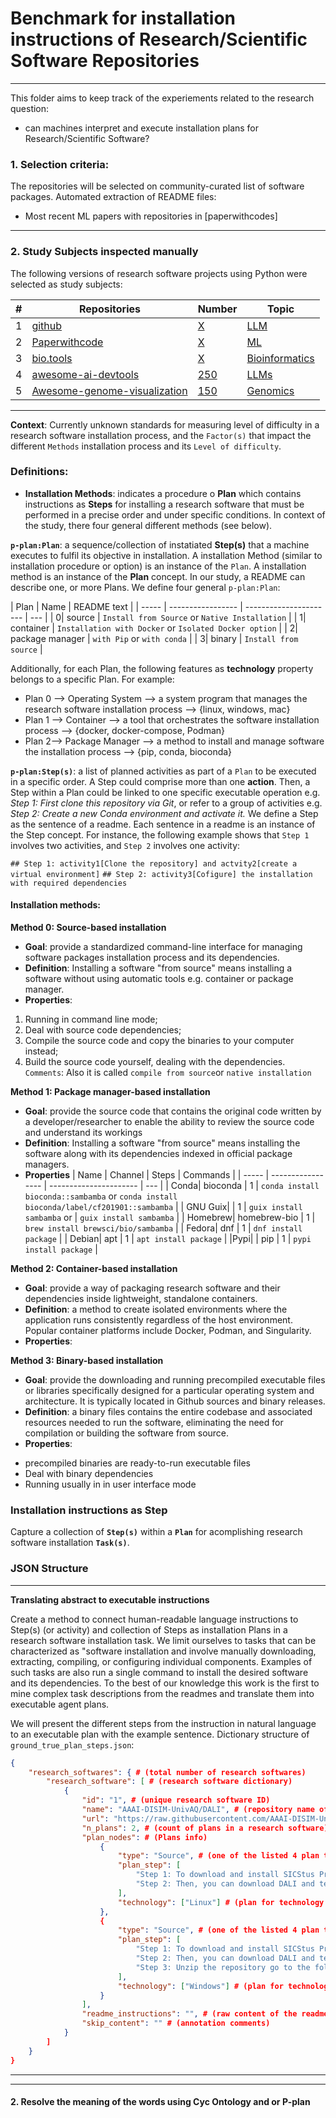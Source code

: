 # Benchmark for installation instructions of Research/Scientific Software Repositories
---
This folder aims to keep track of the experiements related to the research question:

* can machines interpret and execute installation plans for Research/Scientific Software?

### 1. Selection criteria:
The repositories will be selected on community-curated list of software packages. Automated extraction of README files:
<!-- + Github repositories with specific topics -->
+ Most recent ML papers with repositories in [paperwithcodes]
<!-- + bioinformatics software documentation ([e.g](https://blog.bioconductor.org/posts/2022-10-22-awesome-lists/)) and/or [bio.tools](https://bio.tools/api/t/?documentationType=%22Installation+instructions%22&tool=%22Web%20service%22&programming%20language=%22python%22);
+ part of [awesome-healthcare list](https://github.com/kakoni/awesome-healthcare) or;
+ part of [awesome-ai-devtools](https://github.com/jamesmurdza/awesome-ai-devtools);
+ part of [awesome-neuroscience](https://github.com/analyticalmonk/awesome-neuroscience);
+ part of [biological image analysis](https://github.com/hallvaaw/awesome-biological-image-analysis)
* part of [Awesome-genome-visualization](https://github.com/cmdcolin/awesome-genome-visualization) -->

---

### 2. Study Subjects inspected manually
The following versions of research software projects using Python were selected as study subjects:

<!-- # Select a representative sample of research software repositories from various domains and languages. This can be done manually or through automated means such as web scraping or API access. -->

| # | Repositories | Number | Topic |
| - | ----------------- | ----------- | ----------------------------- |
| 1 | [github](https://github.com/jenkinsci/jenkins) | [X]() | [LLM]() |  |  |
| 2 | [Paperwithcode](https://paperswithcode.com/api/v1/repositories/) | [X]() | [ML]() |  |  |
| 3 | [bio.tools](https://bio.tools/api/t/?documentationType=%22Installation+instructions%22&tool=%22Web%20service%22&programming%20language=%22python%22) | [X]() | [Bioinformatics]() |  |  |
| 4 | [awesome-ai-devtools](https://github.com/jamesmurdza/awesome-ai-devtools) | [250]() | [LLMs]() |  |  |
| 5 | [Awesome-genome-visualization](https://github.com/cmdcolin/awesome-genome-visualization)| [150](https://github.com/stanfordnlp/CoreNLP/commit/f7782ff5f235584b0fc559f266961b5ab013556a) | [Genomics]() |  |  |


<!-- ### Available software repositories
A list of research software registries (also known as catalog, index, warehouse, repository, hub, platform, and other terms) can be found here: [Awesome Research Software Registries](https://github.com/NLeSC/awesome-research-software-registries) 

* [Research software directory]()
* [4TUResearchData repository]()
* [Codewithpapers](https://paperswithcode.com/) -->




<!-- ### Benchmark file
**installationtype.csv**
Annotated benchmark, curated by hand. It contains following fields (associated with [CodeMeta properties](https://raw.githubusercontent.com/codemeta/codemeta/2.0/codemeta.jsonld):
* SoftwareSourceCode: repository URL end-point
* annotator: person who annotated
* **readme**
* SoftwareApplication: software type installation
* downloadUrl
* installUrl
* operatingSystem
* programmingLanguage
* softwareRequirements
* **buildInstructions** -->

---
<!-- ### 3. Classify research software installation options (`Method`) and level of difficulty: -->

**Context**: Currently unknown standards for measuring level of difficulty in a research software installation process, and the ```Factor(s)``` that impact the different `Methods` installation process and its `Level of difficulty`.

### Definitions: 

- **Installation Methods**: indicates a procedure o **Plan** which contains instructions as **Steps** for installing a research software that must be performed in a precise order and under specific conditions. In context of the study, there four general different methods (see below).

**`p-plan:Plan`**: a sequence/collection of instatiated **Step(s)** that a machine executes to fulfil its objective in installation. A installation Method (similar to installation procedure or option) is an instance of the `Plan`. A installation method is an instance of the **Plan** concept. In our study, a README can describe one, or more Plans. We define four general `p-plan:Plan`:

| Plan | Name  | README text |
| ----- | ----------------- | ---------------------- | --- |
| 0| source |  ```Install from Source``` or ```Native Installation``` |
| 1| container | ```Installation with Docker``` or ```Isolated Docker option``` |
| 2| package manager | ```with Pip``` or `with conda` |
| 3| binary | ```Install from source``` |
<!-- - **Level of difficulty**: a position on scale that quantify the relative difficulty of completing a task related to installation process in the R/S software. It measures how complex a task is to execute and incluces several `Factors` determine its level. -->

<!-- ```Factor(s)```: type of software, clarity of instructions, presence of **Dependencies**, number of **Steps** involved, and available optional installation methods in the readme. ``Factor(s)`` describes the variables as something akin to `software understanding features`, the features with the goal of facilitating the adoption of a software[ref.Inspect4py](Inspect4py). It includes **DISCLAIMER: bear in mind that determining the exact level of difficulty can still be subjective depending on individual experiences and expertise**.  Based on the given factors, here the scoring scheme could be: -->

Additionally, for each Plan, the following features as **technology** property belongs to a specific Plan. For example:
- Plan 0 --> Operating System --> a system program that manages the research software installation process --> {linux, windows, mac}
- Plan 1 --> Container --> a tool that orchestrates the software installation process --> {docker, docker-compose, Podman}
- Plan 2--> Package Manager --> a method to install and manage software the installation process --> {pip, conda, bioconda}

**`p-plan:Step(s)`**: a list of planned activities as part of a `Plan` to be executed in a specific order. A Step could comprise more than one **action**. Then, a Step within a Plan could be linked to one specific executable operation e.g. *Step 1: First clone this repository via Git*, or refer to a group of activities e.g. *Step 2: Create a new Conda environment and activate it.* We define a Step as the sentence of a readme. Each sentence in a readme is an instance of the Step concept. For instance, the following example shows that `Step 1` involves two activities, and `Step 2` involves one activity:

`## Step 1: activity1[Clone the repository] and actvity2[create a virtual environment]`
`## Step 2: activity3[Cofigure] the installation with required dependencies`

#### Installation methods:
**Method 0: Source-based installation**

- **Goal**: provide a standardized command-line interface for managing software packages installation process and its dependencies.
- **Definition**: Installing a software "from source" means installing a software without using automatic tools e.g. container or package manager.
- **Properties**:
1. Running in command line mode;
2. Deal with source code dependencies;
3. Compile the source code and copy the binaries to your computer instead;
4. Build the source code yourself, dealing with the dependencies. 
`Comments`: Also it is called `compile from source`or `native installation`

**Method 1: Package manager-based installation**

- **Goal**: provide the source code that contains the original code written by a developer/researcher to enable the ability to review the source code and understand its workings
- **Definition**: Installing a software "from source" means installing the software along with its dependencies indexed in official package managers.
- **Properties**
| Name | Channel | Steps | Commands |
| ----- | ----------------- | ---------------------- | --- |
| Conda| bioconda | 1 |  ```conda install bioconda::sambamba``` or ```conda install bioconda/label/cf201901::sambamba``` |
| GNU Guix| | 1 | ```guix install sambamba``` or | ```guix install sambamba``` |
| Homebrew| homebrew-bio | 1  | ```brew install brewsci/bio/sambamba``` |
| Fedora| dnf | 1  | ```dnf install package``` |
| Debian| apt | 1 | ```apt install package``` |
|Pypi| | pip | 1 | ```pypi install package``` |

**Method 2: Container-based installation**
+ **Goal**: provide a way of packaging research software and their dependencies inside lightweight, standalone containers.
+ **Definition**:  a method to create isolated environments where the application runs consistently regardless of the host environment. Popular container platforms include Docker, Podman, and Singularity.
+ **Properties**:


**Method 3: Binary-based installation**

- **Goal**: provide the downloading and running precompiled executable files or libraries specifically designed for a particular operating system and architecture. It is typically located in Github sources and binary releases.
- **Definition**: a binary files contains the entire codebase and associated resources needed to run the software, eliminating the need for compilation or building the software from source.
- **Properties**:
+ precompiled binaries are ready-to-run executable files
+ Deal with binary dependencies
+ Running usually in in user interface mode
<!-- - **General Steps**:
1. Step 1: Download the tarball.
2. Step 2: Unpack it
3. Step 3: Run it according to the accompanying release notes
4. To download and build binaries ` commands`:

```bash
wget https://download.example.org/example.tar.xz
tar xcJf example.tar.xz
cd example
./configure
make
```

`Notes`" Sometimes readme contains example on `cmd`:[https://www.qemu.org/download/](https://www.qemu.org/download/) -->


### Installation instructions as Step
Capture a collection of **`Step(s)`** within a **`Plan`** for acomplishing research software installation **`Task(s)`**.

### JSON Structure
---
**Translating abstract to executable instructions**

Create a method to connect human-readable language instructions to Step(s) (or activity) and collection of Steps as installation Plans in a research software installation task. We limit ourselves to tasks that can be characterized as "software installation and involve manually downloading, extracting, compiling, or configuring individual components. Examples of such tasks are also run a single command to install the desired software and its dependencies. To the best of our knowledge this work is the first to mine complex task descriptions from the readmes and translate them into executable agent plans.

We will present the different steps from the instruction in natural language to an executable plan with the example sentence. Dictionary structure of `ground_true_plan_steps.json`:

```json
{
    "research_softwares": { # (total number of research softwares)
        "research_software": [ # (research software dictionary)
            {
                "id": "1", # (unique research software ID)
                "name": "AAAI-DISIM-UnivAQ/DALI", # (repository name of research software)
                "url": "https://raw.githubusercontent.com/AAAI-DISIM-UnivAQ/DALI/master/README.md", # (readme URL)
                "n_plans": 2, # (count of plans in a research software)
                "plan_nodes": # (Plans info)
                    {
                        "type": "Source", # (one of the listed 4 plan types)
                        "plan_step": [
                            "Step 1: To download and install SICStus Prolog (it is needed), follow the instructions at https://sicstus.sics.se/download4.html.", # (step-by-step1 initial instruction)
                            "Step 2: Then, you can download DALI and test it by running an example DALI MAS" # (step-by-step2 end instruction)
                        ],
                        "technology": ["Linux"] # (plan for technology property)
                    },
                    {
                        "type": "Source", # (one of the listed 4 plan types)
                        "plan_step": [
                            "Step 1: To download and install SICStus Prolog (it is needed), follow the instructions at https://sicstus.sics.se/download4.html.", # (step-by-step1 initial instruction)
                            "Step 2: Then, you can download DALI and test it by running an example DALI MAS", # (step-by-step2 instruction)
                            "Step 3: Unzip the repository go to the folder DALI/Examples/basic, and test if DALI works by duble clicking startmas.bat file (this will launch an example DALI MAS)" # (step-by-step3 end instruction)
                        ],
                        "technology": ["Windows"] # (plan for technology type)
                    }
                ],
                "readme_instructions": "", # (raw content of the readme)
                "skip_content": "" # (annotation comments)
            }
        ]
    }
}
```

<!-- To download and build binaries from **git**

```git clone https://github.com/example.git```

```cd example```

```git submodule init```

```git submodule update --recursive```

```./configure```

```make``` -->



<!-- **Main Software type**
Levels of granuality on which software can be described. From top to the bottom:

| Type | Description | *Examples* |
| ----- | ----------------- |--|
| Bundle| A container with metadata about the software and its functionality | *N3.js library* |
| Library| A collection of components (codes) which are used to construct other software| *N3.js library* |
| Package| A tool that is aimed to be executed through the command-line| *somef* |
| Module| A concrete software package | *N3.js 0.10.0* |
| Component| A specific part of a module that runs in a specific environment and set of parameters | *N3.js 0.10.0 Parser* |
| Script| A code written for some run-time environment| *script.py* |
| Service| A collection of codes where the main functionality is to start a web service via scripts | *reactjs* | -->

<!-- Other taxonomy of types are considered [biotoolsSchema](https://github.com/bio-tools/biotoolsSchemaDocs/blob/master/controlled_vocabularies.rst) -->


<!-- #### Level of difficulty
We manually categorise the level of difficulty the README installation_instruction has in our sample as:

* `Simple`: Label a research software repository with straightforward installation process. -->

<!-- `## Installation prerequisites`
- Python >= 3.8

`## Installation method pip:`
Install the library using pip:

`bash
pip install myprojectML
` -->

<!-- 
* `Moderate`: label a research software repository that requires several `dependencies,` and offers multiple installation methods (or options). Especially for DL frameworks. -->


<!-- `## Prerequisites`
- CUDA Toolkit (for GPU acceleration)
- TensorFlow >=2.0
- scikit-learn

`## Installation via pip`
If you don't have CUDA installed, use pip to install the CPU-only version:

`bash
pip install mynlpframework_cpu
`

or

`# If you have CUDA installed, use pip to install the GPU version:`

`bash
pip install mynlpframework
` -->


<!-- * `Complex`: it has numerous dependencies, more than one installation method available in readme, and complex configuration requirements  -->


---
<!-- 
#### Matrix Installation methods and level of Difficulty:
| Method | Description | Text | Code | Steps | Difficulty | README section |
| ----- | ----------------- | ---------------------- | -------------------- | ------- | -------- | -- |
| Source-based| Raw material (source) with a compiler to download the executable that machines then runs| ## Install from GitHub. To run, please follow the next steps: 1. Clone this GitHub repository. 2. Install software (you should be in the folder that you just cloned). 3. Test installation | ```git clone https://github.com.git``` ```cd folder pip install -e .``` ```software --help```| 3 | Complex | `## from source`, `##from Github`|
| Package Manager-based| A tool written for some run-time environment| ## Install from Pip: | `pip install software` |1 | Simple | `## from package manager`|
| Container-based| A tool that is aimed to be executed through the command-line| ## Installing Through Docker. To run through Docker, use the Docker image already built. Then, to run your image just type: | `docker pull image` ```bash docker run -it image /bin/bash```| 2 | Moderate | `## Installing through Docker` |
| Binary-based| Github source and binary releases (binary dependencies) | ## download the tarball, unpack it, and run it (ready-to-run)  | none | 3 | Moderate | |


**Scoring system/scheme based on all factors**
| Factors | Definition | Points |
|----------|------------| ---- |
| **Number requirements**| Provide a list of required packages and their versions | 1-5 |
| **Number of dependencies** | list the internal and external modules used by the target (to be installed) software.  A larger number of dependencies may indicate more complexity | 1-5 |
| **Number installation methods** | available the different alternatives to install the software | 1-5 |
| **Main software type** | Estimates whether the target software is a package, library, service or scripts | 1 - 4 |
| **Clarity on instructions** | writes concise and clear instructions | 0-3 |
| **Method 1 only** | from source (calculate length steps) | 3 |
| **Method 2 only** | from PiP | 1 |
| **Method 3 only** | from Container | 2 | -->


<!-- ```py
def count_dependencies(requirements_file):
    """Count the number of dependencies in a requirements file."""
    try:
        with open(requirements_file) as f:
            content = f.readlines()
            num_deps = sum([len(line.strip().split()) > 0 for line in content])
            return num_deps
    except FileNotFoundError:
        print(f"Could not find '{requirements_file}'.")
        return 0

def check_platform_compatibility(os_info):
    """Check platform compatibility based on operating system info."""
    supported_os = ["Linux", "Windows", "MacOS"]
    if os.name in supported_os:
        return 3
    elif "RHEL" in os_info or "CentOS" in os_info:
        return 2
    else:
        return 0

def check_clarity_of_instructions(readme):
    """Determine clarity of instructions based on README content."""
    clear_keywords = ["simple", "quick", "intuitive", "clear"]
    num_clear_keywords = sum([1 for word in readme.lower().split() if word in clear_keywords])
    return min(num_clear_keywords, 3)

def check_availability_automation_tools(setup_script):
    """Check for availability of automation tools in setup script."""
    available_tools = ["make", "cmake", "pip", "conda"]
    return int(any([tool in setup_script for tool in available_tools])) * 2

def check_presence_precompiled_binaries(downloads_folder):
    """Check for presence of precompiled binaries in downloads folder."""
    num_binary_files = sum([os.path.isfile(os.path.join(downloads_folder, f)) for f in os.listdir(downloads_folder)])
    return int(num_binary_files > 0) * 2

def check_known_issues(issue_count):
    """Determine impact of known issues based on issue count."""
    critical_issues = ["build failure", "runtime error"]
    severe_issues = ["major functionality loss"]
    moderate_issues = ["minor bugs"]
    weighted_score = sum([1 if issue in critical_issues else (issue_count // 10 if issue in severe_issues else (issue_count // 100 if issue in moderate_issues else 0)) for issue in issues])
    return min(weighted_score, 3)

def analyze_installation(req_file, setup_script, readme, downloads_folder, os_info):
    """Analyze installation complexity based on input parameters."""
    issues = []
    deps = count_dependencies(req_file)
    plat_comp = check_platform_compatibility(os_info)
    clar_inst = check_clarity_of_instructions(readme)
    auto_tools = check_availability_automation_tools(setup_script)
    binary_files = check_presence_precompiled_binaries(downloads_folder)
    known_issues = check_known_issues(len(issues))

    score = deps + plat_comp + clar_inst + auto_tools + binary_files + known_issues
    complexity = ""

    if score <= 3:
        complexity = "Easy"
    elif score <= 9:
        complexity = "Moderate"
    else:
        complexity = "Hard"

    return complexity
``` -->

---



<!-- #### 1. structure of instructions is identified -->
<!-- 
unified model that reuses several semantic models to show how a installation process can be semantically modeled -->

<!-- Let `concepts(w)` be the set of ontological concepts to which the word `w` could be mapped. For a `single instruction (ai, oi, pi)` consisting of an `action verb ai`, an `object oi` and a set of `prepositions` -->



<!-- **Ontological `concepts`**

**1.Properties**:

**2. Classes**: -->
 

 <!-- *e.g. Method 1: Install package from source:* -->



<!-- **`p-plan:Variable`**: a list of indivisible sequence of *Operations* that must executed without interruption. A concept similar to `bpmn:ScriptTask` *e.g.`git clone software`, `python3 -m venv .venv`* **[DISCLAIMER = it can be associated with a p-plan:Variable to represent input of the step such code blocks(to denote word or phrase as code) enclose it in backticks (`)** -->

<!-- Steps within a Plan could be linked to a specific executable step (or `Action`) or refer to a class of `Steps`. A plan `Step` could be performed in different executions of the same plan. -->


<!-- Optional:
**`Task(s)`**: a list of computationally actions steps in software installation domain. *e.g Method 1: From source* *(TBC)*
Possibility to define **`SubPlans`** *e.g. alternative methods for installing software* within the Plan (similar to procedure) as **`p-plan:MultiStep`** -->



#### 2. Resolve the meaning of the words using Cyc Ontology and or P-plan

<!-- **Formal Instruction Representation**

Each step Step1P1, Step2P1, etc is an instance of an step concept like *Clone this repo*. The Step *Clone this repo* needs to have information about the repository (object) to be cloned and the location where this object is to be placed. For execution, the formal instruction representation has to be transformed into a valid machine-readable plan. The plans for a machine are implemented in P-PLAN, which provides an expressive and extensible vocabulary representation for semantically writing and describing plans *e.g. scientific workflows* to machines.

Example of the Plan: Install software [https://raw.githubusercontent.com/lm-sys/FastChat/main/README.md](https://raw.githubusercontent.com/lm-sys/FastChat/main/README.md)

```ttl
@prefix p-plan: <http://purl.org/net/p-plan#> .
@prefix rdf: <http://www.w3.org/1999/02/22-rdf-syntax-ns#> .
@prefix rdfs: <http://www.w3.org/2000/01/rdf-schema#> .
@prefix xsd: <http://www.w3.org/2001/XMLSchema#> .
@prefix prov: <http://www.w3.org/ns/prov#> .
@prefix bpmn: <http://www.w3.org/ns/bpmn#> .

# Define the Plan _:P1
_:P1 a p-plan:Plan ;
    rdfs:label "Method 1: With pip" ;
    p-plan:isStepOfPlan _:Step1P1 .

# Define the Step _:Step1P1
_:Step1P1 a p-plan:Step, bpmn:ScriptTask ;
    rdfs:label "pip3 install 'fschat[model_worker,webui]'" ;
    p-plan:isStepOfPlan _:P1 .

# Define the Plan _:P2
_:P2 a p-plan:Plan ;
    rdfs:label "Method 2: From source" ;
    p-plan:isStepOfPlan _:Step1P2, _:Step2P2, _:Step2P3, _:Step2P4 .

# Define the Step _:Step1P2
_:Step1P2 a p-plan:Step, bpmn:ManualTask ;
    rdfs:label "git clone https://github.com/lm-sys/FastChat.git" ;
    rdfs:comment "1. Clone this repository and" ;
    p-plan:isStepOfPlan _:P2 .

_:Step2P2 a p-plan:Step, bpmn:ScriptTask ;
    rdfs:label "cd FastChat" ;
    rdfs:comment "navigate to the FastChat folder" ;
    p-plan:isStepOfPlan _:P2 .

_:Step2P3 a p-plan:Step, bpmn:ScriptTask ;
    rdfs:label "brew install rust cmake" ;
    rdfs:comment "If you are running on Mac" ;
    p-plan:isStepOfPlan _:P2 .

_:Step2P4 a p-plan:Step, bpmn:ScriptTask ;
    rdfs:label "pip3 install --upgrade pip # enable PEP 660 support pip3 install -e .[model_worker,webui]" ;
    rdfs:comment "2. Install Package" ;
    p-plan:isStepOfPlan _:P2 .

``` -->